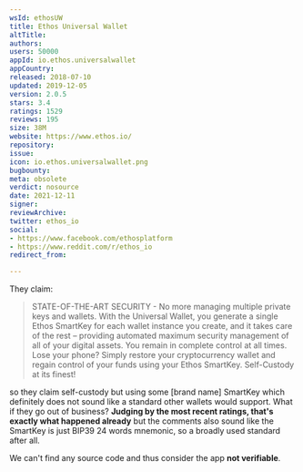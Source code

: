 ```yaml
---
wsId: ethosUW
title: Ethos Universal Wallet
altTitle: 
authors: 
users: 50000
appId: io.ethos.universalwallet
appCountry: 
released: 2018-07-10
updated: 2019-12-05
version: 2.0.5
stars: 3.4
ratings: 1529
reviews: 195
size: 38M
website: https://www.ethos.io/
repository: 
issue: 
icon: io.ethos.universalwallet.png
bugbounty: 
meta: obsolete
verdict: nosource
date: 2021-12-11
signer: 
reviewArchive: 
twitter: ethos_io
social:
- https://www.facebook.com/ethosplatform
- https://www.reddit.com/r/ethos_io
redirect_from: 

---
```


They claim:

> STATE-OF-THE-ART SECURITY - No more managing multiple private keys and
  wallets. With the Universal Wallet, you generate a single Ethos SmartKey for
  each wallet instance you create, and it takes care of the rest – providing
  automated maximum security management of all of your digital assets. You
  remain in complete control at all times. Lose your phone? Simply restore your
  cryptocurrency wallet and regain control of your funds using your Ethos
  SmartKey. Self-Custody at its finest!

so they claim self-custody but using some [brand name] SmartKey which definitely
does not sound like a standard other wallets would support. What if they go out of
business? **Judging by the most recent ratings, that's exactly what happened
already** but the comments also sound like the SmartKey is just BIP39 24 words
mnemonic, so a broadly used standard after all.

We can't find any source code and thus consider the app **not verifiable**.
